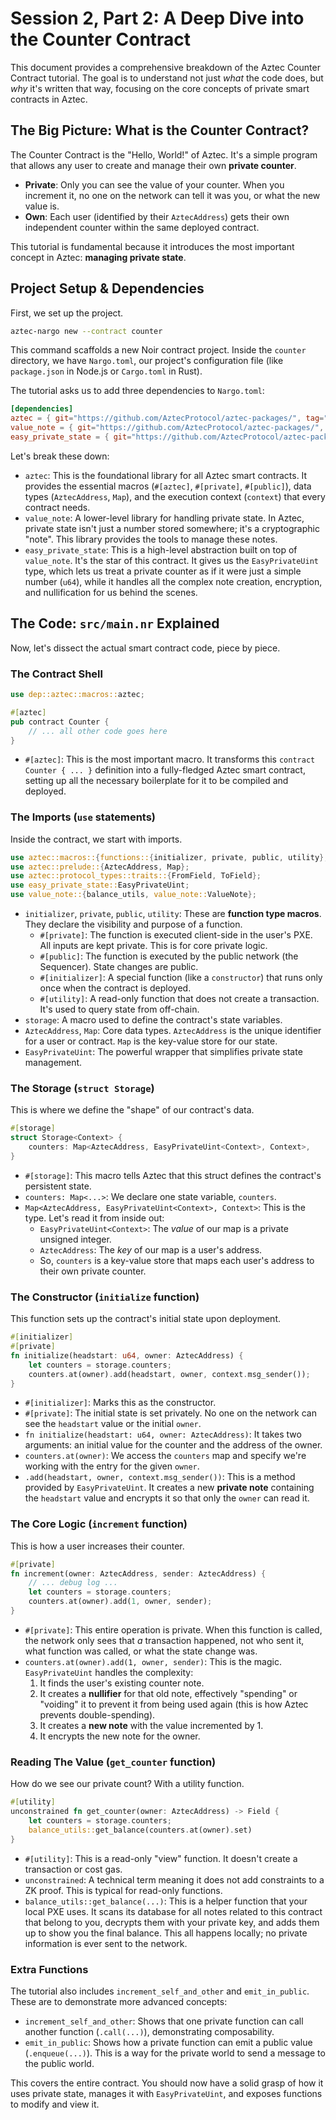 # Session 2, Part 2: A Deep Dive into the Counter Contract

This document provides a comprehensive breakdown of the Aztec Counter Contract tutorial. The goal is to understand not just *what* the code does, but *why* it's written that way, focusing on the core concepts of private smart contracts in Aztec.

## The Big Picture: What is the Counter Contract?

The Counter Contract is the "Hello, World!" of Aztec. It's a simple program that allows any user to create and manage their own **private counter**.

-   **Private**: Only you can see the value of your counter. When you increment it, no one on the network can tell it was you, or what the new value is.
-   **Own**: Each user (identified by their `AztecAddress`) gets their own independent counter within the same deployed contract.

This tutorial is fundamental because it introduces the most important concept in Aztec: **managing private state**.

## Project Setup & Dependencies

First, we set up the project.

```bash
aztec-nargo new --contract counter
```

This command scaffolds a new Noir contract project. Inside the `counter` directory, we have `Nargo.toml`, our project's configuration file (like `package.json` in Node.js or `Cargo.toml` in Rust).

The tutorial asks us to add three dependencies to `Nargo.toml`:

```toml
[dependencies]
aztec = { git="https://github.com/AztecProtocol/aztec-packages/", tag="v0.87.4", directory="noir-projects/aztec-nr/aztec" }
value_note = { git="https://github.com/AztecProtocol/aztec-packages/", tag="v0.87.4", directory="noir-projects/aztec-nr/value-note"}
easy_private_state = { git="https://github.com/AztecProtocol/aztec-packages/", tag="v0.87.4", directory="noir-projects/aztec-nr/easy-private-state"}
```

Let's break these down:
*   `aztec`: This is the foundational library for all Aztec smart contracts. It provides the essential macros (`#[aztec]`, `#[private]`, `#[public]`), data types (`AztecAddress`, `Map`), and the execution context (`context`) that every contract needs.
*   `value_note`: A lower-level library for handling private state. In Aztec, private state isn't just a number stored somewhere; it's a cryptographic "note". This library provides the tools to manage these notes.
*   `easy_private_state`: This is a high-level abstraction built on top of `value_note`. It's the star of this contract. It gives us the `EasyPrivateUint` type, which lets us treat a private counter as if it were just a simple number (`u64`), while it handles all the complex note creation, encryption, and nullification for us behind the scenes.

## The Code: `src/main.nr` Explained

Now, let's dissect the actual smart contract code, piece by piece.

### The Contract Shell

```rust
use dep::aztec::macros::aztec;

#[aztec]
pub contract Counter {
    // ... all other code goes here
}
```

-   `#[aztec]`: This is the most important macro. It transforms this `contract Counter { ... }` definition into a fully-fledged Aztec smart contract, setting up all the necessary boilerplate for it to be compiled and deployed.

### The Imports (`use` statements)

Inside the contract, we start with imports.

```rust
use aztec::macros::{functions::{initializer, private, public, utility}, storage::storage};
use aztec::prelude::{AztecAddress, Map};
use aztec::protocol_types::traits::{FromField, ToField};
use easy_private_state::EasyPrivateUint;
use value_note::{balance_utils, value_note::ValueNote};
```

-   `initializer`, `private`, `public`, `utility`: These are **function type macros**. They declare the visibility and purpose of a function.
    -   `#[private]`: The function is executed client-side in the user's PXE. All inputs are kept private. This is for core private logic.
    -   `#[public]`: The function is executed by the public network (the Sequencer). State changes are public.
    -   `#[initializer]`: A special function (like a `constructor`) that runs only once when the contract is deployed.
    -   `#[utility]`: A read-only function that does not create a transaction. It's used to query state from off-chain.
-   `storage`: A macro used to define the contract's state variables.
-   `AztecAddress`, `Map`: Core data types. `AztecAddress` is the unique identifier for a user or contract. `Map` is the key-value store for our state.
-   `EasyPrivateUint`: The powerful wrapper that simplifies private state management.

### The Storage (`struct Storage`)

This is where we define the "shape" of our contract's data.

```rust
#[storage]
struct Storage<Context> {
    counters: Map<AztecAddress, EasyPrivateUint<Context>, Context>,
}
```

-   `#[storage]`: This macro tells Aztec that this struct defines the contract's persistent state.
-   `counters: Map<...>`: We declare one state variable, `counters`.
-   `Map<AztecAddress, EasyPrivateUint<Context>, Context>`: This is the type. Let's read it from inside out:
    -   `EasyPrivateUint<Context>`: The *value* of our map is a private unsigned integer.
    -   `AztecAddress`: The *key* of our map is a user's address.
    -   So, `counters` is a key-value store that maps each user's address to their own private counter.

### The Constructor (`initialize` function)

This function sets up the contract's initial state upon deployment.

```rust
#[initializer]
#[private]
fn initialize(headstart: u64, owner: AztecAddress) {
    let counters = storage.counters;
    counters.at(owner).add(headstart, owner, context.msg_sender());
}
```

-   `#[initializer]`: Marks this as the constructor.
-   `#[private]`: The initial state is set privately. No one on the network can see the `headstart` value or the initial `owner`.
-   `fn initialize(headstart: u64, owner: AztecAddress)`: It takes two arguments: an initial value for the counter and the address of the owner.
-   `counters.at(owner)`: We access the `counters` map and specify we're working with the entry for the given `owner`.
-   `.add(headstart, owner, context.msg_sender())`: This is a method provided by `EasyPrivateUint`. It creates a new **private note** containing the `headstart` value and encrypts it so that only the `owner` can read it.

### The Core Logic (`increment` function)

This is how a user increases their counter.

```rust
#[private]
fn increment(owner: AztecAddress, sender: AztecAddress) {
    // ... debug log ...
    let counters = storage.counters;
    counters.at(owner).add(1, owner, sender);
}
```
-   `#[private]`: This entire operation is private. When this function is called, the network only sees that *a* transaction happened, not who sent it, what function was called, or what the state change was.
-   `counters.at(owner).add(1, owner, sender)`: This is the magic. `EasyPrivateUint` handles the complexity:
    1.  It finds the user's existing counter note.
    2.  It creates a **nullifier** for that old note, effectively "spending" or "voiding" it to prevent it from being used again (this is how Aztec prevents double-spending).
    3.  It creates a **new note** with the value incremented by 1.
    4.  It encrypts the new note for the owner.

### Reading The Value (`get_counter` function)

How do we see our private count? With a utility function.

```rust
#[utility]
unconstrained fn get_counter(owner: AztecAddress) -> Field {
    let counters = storage.counters;
    balance_utils::get_balance(counters.at(owner).set)
}
```
-   `#[utility]`: This is a read-only "view" function. It doesn't create a transaction or cost gas.
-   `unconstrained`: A technical term meaning it does not add constraints to a ZK proof. This is typical for read-only functions.
-   `balance_utils::get_balance(...)`: This is a helper function that your local PXE uses. It scans its database for all notes related to this contract that belong to you, decrypts them with your private key, and adds them up to show you the final balance. This all happens locally; no private information is ever sent to the network.

### Extra Functions

The tutorial also includes `increment_self_and_other` and `emit_in_public`. These are to demonstrate more advanced concepts:
-   `increment_self_and_other`: Shows that one private function can call another function (`.call(...)`), demonstrating composability.
-   `emit_in_public`: Shows how a private function can emit a public value (`.enqueue(...)`). This is a way for the private world to send a message to the public world.

This covers the entire contract. You should now have a solid grasp of how it uses private state, manages it with `EasyPrivateUint`, and exposes functions to modify and view it. 